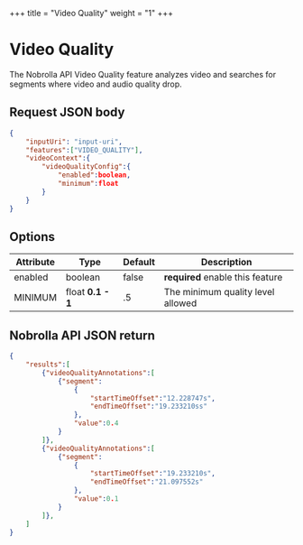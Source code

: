 +++
title = "Video Quality"
weight = "1"
+++

# Video Quality

The Nobrolla API Video Quality feature analyzes video and searches for segments where video and audio quality drop.

## Request JSON body

```JSON
{
    "inputUri": "input-uri",
    "features":["VIDEO_QUALITY"],
    "videoContext":{
        "videoQualityConfig":{
            "enabled":boolean,
            "minimum":float
        }
    }
}
```
## Options

|Attribute|Type|Default|Description|
|---------|----|-------|-----------|
|enabled|boolean|false|**required** enable this feature|
|MINIMUM|float **0.1 - 1**|.5| The minimum quality level allowed |

## Nobrolla API JSON return

```JSON
{
    "results":[
        {"videoQualityAnnotations":[
            {"segment":
                {
                    "startTimeOffset":"12.228747s",
                    "endTimeOffset":"19.233210ss"
                },
                "value":0.4
            }
        ]},
        {"videoQualityAnnotations":[
            {"segment":
                {
                    "startTimeOffset":"19.233210s",
                    "endTimeOffset":"21.097552s"
                },
                "value":0.1
            }
        ]},
    ]
}
```
